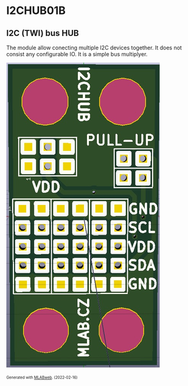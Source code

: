 <!--- PrjInfo ---> <!--- Please remove this line after manually editing --->
<!--- 00a56be08b96043df9e37d6aff7b6990 --->
<!--- Created:2022-02-16 22:14:55.971818: ---> 
<!--- Author:: ---> 
<!--- AuthorEmail:: ---> 
<!--- Tags:: ---> 
<!--- Ust:: ---> 
<!--- Label --->
<!--- ELabel ---> 
<!--- Name:I2CHUB01B: --->
# I2CHUB01B
<!--- LongName --->
## I2C (TWI) bus HUB
<!--- ELongName ---> 

<!--- Lead --->
The module allow conecting multiple I2C devices together. It does not consist any configurable IO. It is a simple bus multiplyer.
<!--- ELead ---> 

![I2CHUB01B](doc/img/I2CHUB01B_top_small.jpg) 


<!--- Description --->
<!--- EDescription --->
<!--- Content --->
<!--- EContent --->
<sub><sup> Generated with [MLABweb](https://github.com/MLAB-project/MLABweb). (2022-02-16)</sup></sub>